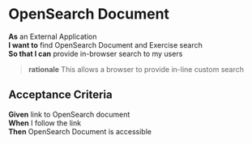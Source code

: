 <a name="OpenSearch_DiscoveryDoc"></a>

OpenSearch Document
===================

**As**	an External Application<br/>
**I want to**	find OpenSearch Document and Exercise search<br/>
**So that I can** provide in-browser search to my users <br/>
		
> **rationale** This allows a browser to provide in-line custom search

Acceptance Criteria
-------------------

**Given**	link to OpenSearch document<br/>
**When**	I follow the link<br/>
**Then**  	OpenSearch Document is accessible<br/>